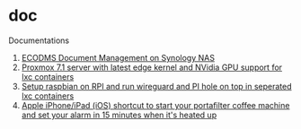 # doc

Documentations

1. [ECODMS Document Management on Synology NAS](./ecodms/)
2. [Proxmox 7.1 server with latest edge kernel and NVidia GPU support for lxc containers](./proxmox/)
3. [Setup raspbian on RPI and run wireguard and PI hole on top in seperated lxc containers](rsapbian-wireguard-pihole-on-lxc.md)
4. [Apple iPhone/iPad (iOS) shortcut to start your portafilter coffee machine and set your alarm in 15 minutes when it's heated up](./apple-shortcuts/coffee-machine-start.md)
